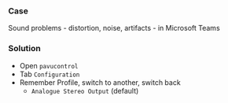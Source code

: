 ### Case
Sound problems - distortion, noise, artifacts - in Microsoft Teams

### Solution
- Open `pavucontrol`
- Tab `Configuration`
- Remember Profile, switch to another, switch back
  - `Analogue Stereo Output` (default)
